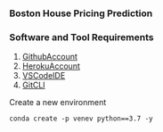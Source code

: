### Boston House Pricing Prediction

### Software and Tool Requirements

1. [GithubAccount](https://github.com)
2. [HerokuAccount](https://heroku.com)
3. [VSCodeIDE](https://code.visualstudio.com/)
4. [GitCLI](https://git-scm.com/en/v2/Getting-Started-The-Command-Line)

Create a new environment

```
conda create -p venev python==3.7 -y
```

